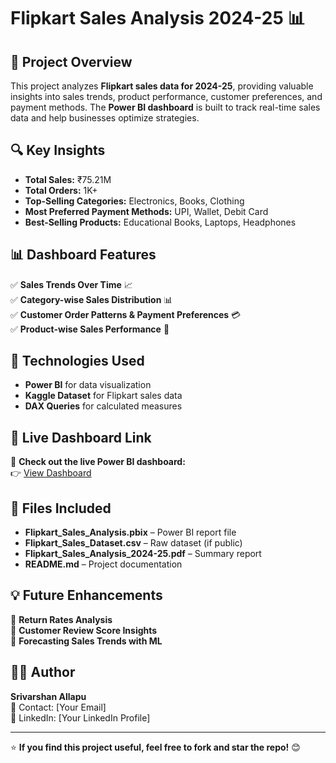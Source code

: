 # Flipkart Sales Analysis 2024-25 📊

## 📌 Project Overview  
This project analyzes **Flipkart sales data for 2024-25**, providing valuable insights into sales trends, product performance, customer preferences, and payment methods. The **Power BI dashboard** is built to track real-time sales data and help businesses optimize strategies.  

## 🔍 Key Insights  
- **Total Sales:** ₹75.21M  
- **Total Orders:** 1K+  
- **Top-Selling Categories:** Electronics, Books, Clothing  
- **Most Preferred Payment Methods:** UPI, Wallet, Debit Card  
- **Best-Selling Products:** Educational Books, Laptops, Headphones  

## 📊 Dashboard Features  
✅ **Sales Trends Over Time** 📈  
✅ **Category-wise Sales Distribution** 📊  
✅ **Customer Order Patterns & Payment Preferences** 💳  
✅ **Product-wise Sales Performance** 🛒  

## 🚀 Technologies Used  
- **Power BI** for data visualization  
- **Kaggle Dataset** for Flipkart sales data  
- **DAX Queries** for calculated measures  

## 📌 Live Dashboard Link  
🔗 **Check out the live Power BI dashboard:**  
👉 [View Dashboard](https://app.powerbi.com/links/J-HyU4OtBr?ctid=f31e3143-e8de-42b0-8609-2519299c07a2&pbi_source=linkShare)  

## 📂 Files Included  
- **Flipkart_Sales_Analysis.pbix** – Power BI report file  
- **Flipkart_Sales_Dataset.csv** – Raw dataset (if public)  
- **Flipkart_Sales_Analysis_2024-25.pdf** – Summary report  
- **README.md** – Project documentation  

## 💡 Future Enhancements  
🔹 **Return Rates Analysis**  
🔹 **Customer Review Score Insights**  
🔹 **Forecasting Sales Trends with ML**  

## 👨‍💻 Author  
**Srivarshan Allapu**  
📧 Contact: [Your Email]  
🔗 LinkedIn: [Your LinkedIn Profile]  

---

⭐ **If you find this project useful, feel free to fork and star the repo!** 😊  


